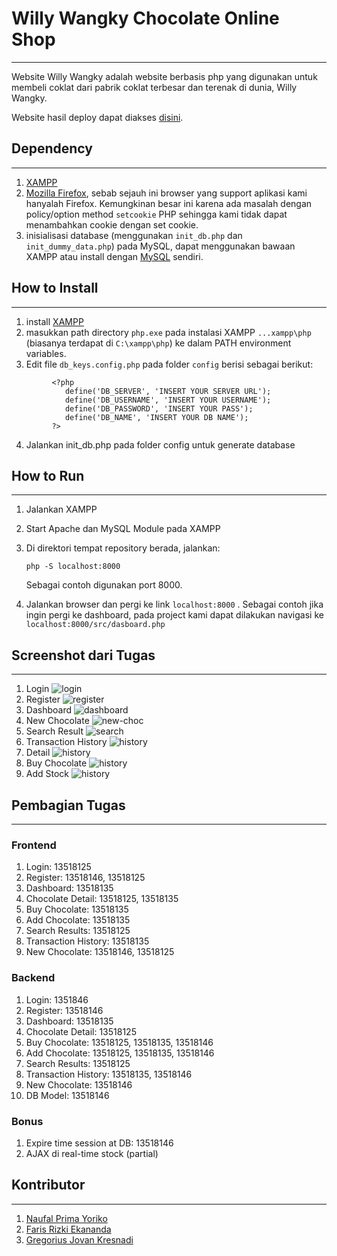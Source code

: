 # Willy Wangky Chocolate Online Shop

---

Website Willy Wangky adalah website berbasis php yang digunakan untuk membeli coklat dari pabrik coklat terbesar dan terenak di dunia, Willy Wangky.

Website hasil deploy dapat diakses [disini](http://wangky-shop.infinityfreeapp.com/).

## Dependency

---

1. [XAMPP](https://www.apachefriends.org/index.html)
2. [Mozilla Firefox](https://www.mozilla.org/en-US/firefox/new/), sebab sejauh ini browser yang support aplikasi kami hanyalah Firefox. Kemungkinan besar ini karena ada masalah dengan policy/option method `setcookie` PHP sehingga kami tidak dapat menambahkan cookie dengan set cookie.
3. inisialisasi database (menggunakan `init_db.php` dan `init_dummy_data.php`) pada MySQL, dapat menggunakan bawaan XAMPP atau install dengan [MySQL](https://www.mysql.com/) sendiri.

## How to Install

---

1. install [XAMPP](https://www.apachefriends.org/index.html)
2. masukkan path directory `php.exe` pada instalasi XAMPP `...xampp\php` (biasanya terdapat di `C:\xampp\php`) ke dalam PATH environment variables.
3. Edit file `db_keys.config.php` pada folder `config` berisi sebagai berikut:

```
         <?php
            define('DB_SERVER', 'INSERT YOUR SERVER URL');
            define('DB_USERNAME', 'INSERT YOUR USERNAME');
            define('DB_PASSWORD', 'INSERT YOUR PASS'); 
            define('DB_NAME', 'INSERT YOUR DB NAME'); 
         ?>
```

4. Jalankan init_db.php pada folder config untuk generate database

## How to Run

---

1. Jalankan XAMPP
2. Start Apache dan MySQL Module pada XAMPP
3. Di direktori tempat repository berada, jalankan:

   ```
   php -S localhost:8000
   ```

   Sebagai contoh digunakan port 8000.

4. Jalankan browser dan pergi ke link `localhost:8000` .
   Sebagai contoh jika ingin pergi ke dashboard, pada project kami dapat dilakukan navigasi ke `localhost:8000/src/dasboard.php`

## Screenshot dari Tugas

---

1. Login ![login](./docs/img/login.PNG)
2. Register ![register](./docs/img/register.PNG)
3. Dashboard ![dashboard](./docs/img/dashboard.PNG)
4. New Chocolate ![new-choc](./docs/img/new_choco.PNG)
5. Search Result ![search](./docs/img/search.PNG)
6. Transaction History ![history](./docs/img/history.PNG)
7. Detail ![history](./docs/img/detail.PNG)
8. Buy Chocolate ![history](./docs/img/detail.PNG)
9. Add Stock ![history](./docs/img/detail.PNG)

## Pembagian Tugas

---

### Frontend

1. Login: 13518125
2. Register: 13518146, 13518125
3. Dashboard: 13518135
4. Chocolate Detail: 13518125, 13518135
5. Buy Chocolate: 13518135
6. Add Chocolate: 13518135
7. Search Results: 13518125
8. Transaction History: 13518135
9. New Chocolate: 13518146, 13518125

### Backend

1. Login: 1351846
2. Register: 13518146
3. Dashboard: 13518135
4. Chocolate Detail: 13518125
5. Buy Chocolate: 13518125, 13518135, 13518146
6. Add Chocolate: 13518125, 13518135, 13518146
7. Search Results: 13518125
8. Transaction History: 13518135, 13518146
9. New Chocolate: 13518146
10. DB Model: 13518146

### Bonus

1. Expire time session at DB: 13518146
2. AJAX di real-time stock (partial)

## Kontributor

---

1. [Naufal Prima Yoriko](https://github.com/primayoriko)
2. [Faris Rizki Ekananda](https://github.com/darkGrimoire)
3. [Gregorius Jovan Kresnadi](https://github.com/BaconLover307)
